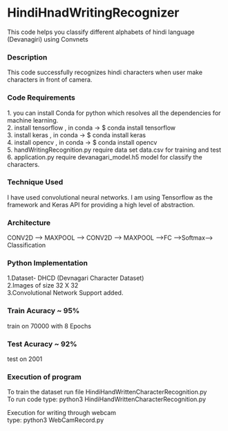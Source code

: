 # HindiHnadWritingRecognizer
This code helps you classify different alphabets of hindi language (Devanagiri) using Convnets</br>
<h3>Description</h3>
<p> This code successfully recognizes hindi characters when user make characters in front of camera. </p>
<h3>Code Requirements </h3>
<p>1. you can install Conda for python which resolves all the dependencies for machine learning.</br>
2. install tensorflow ,  in conda -> $ conda install tensorflow </br>
3. install keras ,  in conda -> $ conda install keras</br>
4. install opencv ,  in conda -> $ conda install opencv</br>
5. handWritingRecognition.py require data set data.csv for training and test</br>
6. application.py require devanagari_model.h5 model for classify the characters.
</p>
<h3> Technique Used </h3>
<p> I have used convolutional neural networks. I am using Tensorflow as the framework and Keras API for providing a high level of abstraction. </p>
<h3> Architecture</h3>
<p> CONV2D --> MAXPOOL --> CONV2D --> MAXPOOL -->FC -->Softmax--> Classification </p>
<h3>Python Implementation</h3>
<p>
1.Dataset- DHCD (Devnagari Character Dataset)<br>
2.Images of size 32 X 32<br>
3.Convolutional Network Support added.<br>
</p>

<h3> Train Acuracy ~ 95% </h3>
  train on 70000 with 8 Epochs</br>
<h3>Test Acuracy ~ 92%</h3>
test on 2001
<h3 > Execution of program </h3>
<p> To train the dataset run file HindiHandWrittenCharacterRecognition.py<br>
To run code type: python3 HindiHandWrittenCharacterRecognition.py</p>
<p> Execution for writing through webcam<br>
type: python3 WebCamRecord.py</p>
